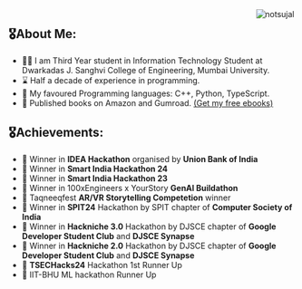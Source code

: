 <img src="https://komarev.com/ghpvc/?username=sujalchoudhari&label=Profile%20views&color=0e75b6&style=for-the-badge" alt="notsujal" align="right" />

##  🎖️About Me:
- 👨‍💻 I am Third Year student in Information Technology Student at Dwarkadas J. Sanghvi College of Engineering, Mumbai University.
- ⌛ Half a decade of experience in programming.
- 🛌 My favoured Programming languages: C++, Python, TypeScript.
- 📖 Published books on Amazon and Gumroad. [(Get my free ebooks)](https://sujalvc.gumroad.com)

##  🎖️Achievements:
- 🥇 Winner in **IDEA Hackathon** organised by **Union Bank of India**
- 🥇 Winner in **Smart India Hackathon 24**
- 🥇 Winner in **Smart India Hackathon 23**
- 🥇 Winner in 100xEngineers x YourStory **GenAI Buildathon**
- 🥇 Taqneeqfest **AR/VR Storytelling Competetion** winner
- 🥇 Winner in **SPIT24** Hackathon by SPIT chapter of **Computer Society of India**
- 🥇 Winner in **Hackniche 3.0** Hackathon by DJSCE chapter of **Google Developer Student Club** and **DJSCE Synapse**
- 🥇 Winner in **Hackniche 2.0** Hackathon by DJSCE chapter of **Google Developer Student Club** and **DJSCE Synapse**
- 🥈 **TSECHacks24** Hackathon 1st Runner Up
- 🥉 IIT-BHU ML hackathon Runner Up
